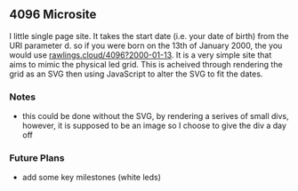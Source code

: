 ## 4096 Microsite

I little single page site. It takes the start date (i.e. your date of birth) from the URI parameter d. so if you were born on the 13th of January 2000, the you would use [rawlings.cloud/4096?2000-01-13](https://rawlings.cloud/4096?2000-01-13). It is a very simple site that aims to mimic the physical led grid. This is acheived through rendering the grid as an SVG then using JavaScript to alter the SVG to fit the dates.

### Notes

- this could be done without the SVG, by rendering a serives of small divs, however, it is supposed to be an image so I choose to give the div a day off

### Future Plans

- add some key milestones (white leds)
